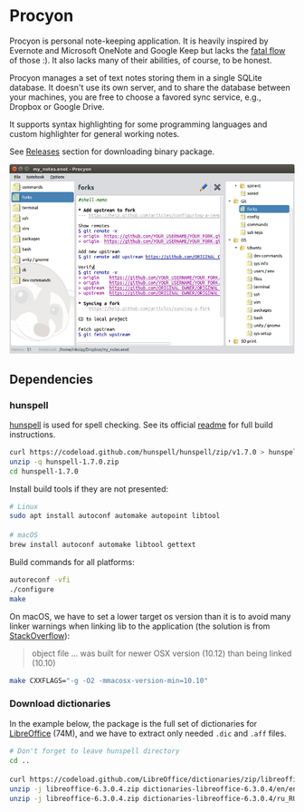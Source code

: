 # Procyon

Procyon is personal note-keeping application. It is heavily inspired by Evernote and Microsoft OneNote and Google Keep but lacks the [fatal flow](http://www.drdobbs.com/windows/a-brief-history-of-windows-programming-r/225701475) of those :). It also lacks many of their abilities, of course, to be honest.

Procyon manages a set of text notes storing them in a single SQLite database. It doesn't use its own server, and to share the database between your machines, you are free to choose a favored sync service, e.g., Dropbox or Google Drive.

It supports syntax highlighting for some programming languages and custom highlighter for general working notes.

See [Releases](https://github.com/orion-project/procyon/releases) section for downloading binary package.

![Main Window](./img/main_window.png)

## Dependencies

### hunspell

[hunspell](http://hunspell.github.io/) is used for spell checking. See its official [readme](https://github.com/hunspell/hunspell) for full build instructions. 

```bash
curl https://codeload.github.com/hunspell/hunspell/zip/v1.7.0 > hunspell-1.7.0.zip
unzip -q hunspell-1.7.0.zip
cd hunspell-1.7.0
```

Install build tools if they are not presented:

```bash
# Linux
sudo apt install autoconf automake autopoint libtool

# macOS
brew install autoconf automake libtool gettext
```

Build commands for all platforms:

```bash
autoreconf -vfi
./configure
make
```

On macOS, we have to set a lower target os version than it is to avoid many linker warnings when linking lib to the application (the solution is from [StackOverflow](https://stackoverflow.com/questions/43216273/object-file-was-built-for-newer-osx-version-than-being-linked)):

> object file ... was built for newer OSX version (10.12) than being linked (10.10)

```bash
make CXXFLAGS="-g -O2 -mmacosx-version-min=10.10"
```

### Download dictionaries

In the example below, the package is the full set of dictionaries for [LibreOffice](https://github.com/LibreOffice/dictionaries) (74M), and we have to extract only needed `.dic` and `.aff` files.

```bash
# Don't forget to leave hunspell directory
cd ..

curl https://codeload.github.com/LibreOffice/dictionaries/zip/libreoffice-6.3.0.4 > libreoffice-6.3.0.4.zip
unzip -j libreoffice-6.3.0.4.zip dictionaries-libreoffice-6.3.0.4/en/en_US.* -d bin/dicts
unzip -j libreoffice-6.3.0.4.zip dictionaries-libreoffice-6.3.0.4/ru_RU/ru_RU.* -d bin/dicts
```